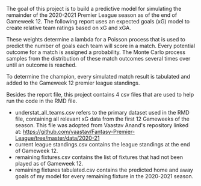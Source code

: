 The goal of this project is to build a predictive model for simulating the remainder of the 2020-2021 Premier League season as of the end of Gameweek 12. The following report uses an expected goals (xG) model to create relative team ratings based on xG and xGA.

These weights determine a lambda for a Poisson process that is used to predict the number of goals each team will score in a match. Every potential outcome for a match is assigned a probability. The Monte Carlo process samples from the distribution of these match outcomes several times over until an outcome is reached.

To determine the champion, every simulated match result is tabulated and added to the Gameweek 12 premier league standings.

Besides the report file, this project contains 4 csv files that are used to help run the code in the RMD file.

- understat_all_teams.csv refers to the primary dataset used in the RMD file, containing all relevant xG data from the first 12 Gameweeks of the season. This file was adopted from Vaastav Anand's repository linked at: https://github.com/vaastav/Fantasy-Premier-League/tree/master/data/2020-21
- current league standings.csv contains the league standings at the end of Gameweek 12.
- remaining fixtures.csv contains the list of fixtures that had not been played as of Gameweek 12.
- remaining fixtures tabulated.csv contains the predicted home and away goals of my model for every remaining fixture in the 2020-2021 season.
